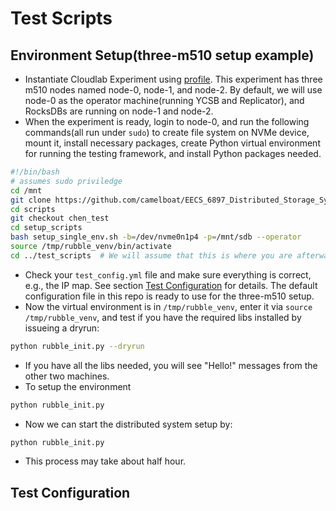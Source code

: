 # Test Scripts

## Environment Setup(three-m510 setup example)

- Instantiate Cloudlab Experiment using [profile](https://www.cloudlab.us/manage_profile.php?action=edit&uuid=4bfc3b7b-b3f4-11eb-b1eb-e4434b2381fc). This experiment has three m510 nodes named node-0, node-1, and node-2. By default, we will use node-0 as the operator machine(running YCSB and Replicator), and RocksDBs are running on node-1 and node-2.
- When the experiment is ready, login to node-0, and run the following commands(all run under `sudo`) to create file system on NVMe device, mount it, install necessary packages, create Python virtual environment for running the testing framework, and install Python packages needed.
```bash
#!/bin/bash
# assumes sudo priviledge
cd /mnt
git clone https://github.com/camelboat/EECS_6897_Distributed_Storage_System_Project_Scripts scripts
cd scripts
git checkout chen_test
cd setup_scripts
bash setup_single_env.sh -b=/dev/nvme0n1p4 -p=/mnt/sdb --operator
source /tmp/rubble_venv/bin/activate
cd ../test_scripts  # We will assume that this is where you are afterwards.
```
- Check your `test_config.yml` file and make sure everything is correct, e.g., the IP map. See section [Test Configuration](#test-configuration) for details. The default configuration file in this repo is ready to use for the three-m510 setup.
- Now the virtual environment is in `/tmp/rubble_venv`, enter it via
`source /tmp/rubble_venv`, and test if you have the required libs installed by issueing a dryrun:
```bash
python rubble_init.py --dryrun
```
- If you have all the libs needed, you will see "Hello!" messages from the other two machines.
- To setup the environment
```bash
python rubble_init.py
```
- Now we can start the distributed system setup by:
```bash
python rubble_init.py
```
- This process may take about half hour.

## Test Configuration
